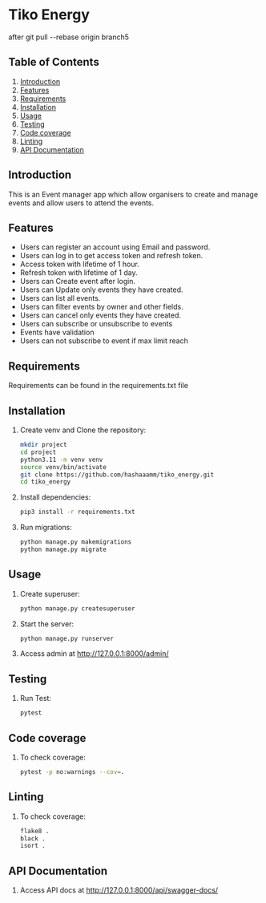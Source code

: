 # Tiko Energy

after git pull --rebase origin branch5

## Table of Contents

1. [Introduction](#introduction)
2. [Features](#features)
3. [Requirements](#requirements)
4. [Installation](#installation)
5. [Usage](#usage)
6. [Testing](#testing)
7. [Code coverage](#Code-coverage)
8. [Linting](#Linting)
9. [API Documentation](#api-documentation)


## Introduction

This is an Event manager app which allow organisers to create and manage events and allow users to attend the events.

## Features
- Users can register an account using Email and password.
- Users can log in to get access token and refresh token.
- Access token with lifetime of 1 hour.
- Refresh token with lifetime of 1 day.
- Users can Create event after login.
- Users can Update only events they have created.
- Users can list all events.
- Users can filter events by owner and other fields.
- Users can cancel only events they have created.
- Users can subscribe or unsubscribe to events
- Events have validation
- Users can not subscribe to event if max limit reach


## Requirements

Requirements can be found in the requirements.txt file

## Installation

1. Create venv and Clone the repository:
   ```bash
   mkdir project
   cd project 
   python3.11 -m venv venv 
   source venv/bin/activate
   git clone https://github.com/hashaaamm/tiko_energy.git
   cd tiko_energy
   ```
   
2. Install dependencies:
   ```bash
   pip3 install -r requirements.txt
   ```
   
3. Run migrations:
   ```bash
   python manage.py makemigrations 
   python manage.py migrate
   ```

## Usage

1. Create superuser:
   ```bash
   python manage.py createsuperuser 
   ```

2. Start the server:
   ```bash
   python manage.py runserver
   ```
3. Access admin at http://127.0.0.1:8000/admin/

## Testing

1. Run Test:
   ```bash
   pytest
   ```

## Code coverage

1. To check coverage:
   ```bash
   pytest -p no:warnings --cov=.
   ```
## Linting

1. To check coverage:
   ```bash
   flake8 .
   black .
   isort .
   ```


## API Documentation

1. Access API docs at http://127.0.0.1:8000/api/swagger-docs/
